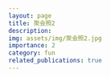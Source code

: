 ```yaml
---
layout: page
title: 聚会照2
description: 
img: assets/img/聚会照2.jpg
importance: 2
category: fun
related_publications: true
---
```


